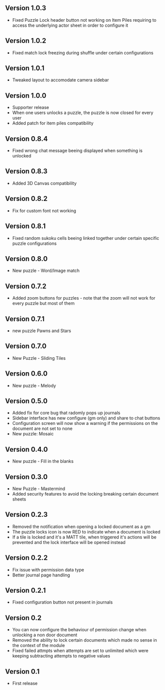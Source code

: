 ## Version 1.0.3
- Fixed Puzzle Lock header button not working on Item Piles requiring to access the underlying actor sheet in order to configure it

## Version 1.0.2
- Fixed match lock freezing during shuffle under certain configurations

## Version 1.0.1
- Tweaked layout to accomodate camera sidebar

## Version 1.0.0
- Supporter release
- When one users unlocks a puzzle, the puzzle is now closed for every user
- Added patch for item piles compatibility

## Version 0.8.4
- Fixed wrong chat message beeing displayed when something is unlocked

## Version 0.8.3
- Added 3D Canvas compatibility

## Version 0.8.2
- Fix for custom font not working

## Version 0.8.1
- Fixed random sukoku cells beeing linked together under certain specific puzzle configurations

## Version 0.8.0
- New puzzle - Word/Image match

## Version 0.7.2
- Added zoom buttons for puzzles - note that the zoom will not work for every puzzle but most of them

## Version 0.7.1
- new puzzle Pawns and Stars

## Version 0.7.0
- New Puzzle - Sliding Tiles

## Version 0.6.0
- New puzzle - Melody

## Version 0.5.0
- Added fix for core bug that radomly pops up journals
- Sidebar interface has new configure (gm only) and share to chat buttons
- Configuration screen will now show a warning if the permissions on the document are not set to none
- New puzzle: Mosaic

## Version 0.4.0
- New puzzle - Fill in the blanks

## Version 0.3.0
- New Puzzle - Mastermind
- Added security features to avoid the locking breaking certain document sheets

## Version 0.2.3
- Removed the notification when opening a locked document as a gm
- The puzzle locks icon is now RED to indicate when a document is locked
- If a tile is locked and it's a MATT tile, when triggered it's actions will be prevented and the lock interface will be opened instead

## Version 0.2.2
- Fix issue with permission data type
- Better journal page handling

## Version 0.2.1
- Fixed configuration button not present in journals

## Version 0.2
- You can now configure the behaviour of permission change when unlocking a non door document
- Removed the ability to lock certain documents which made no sense in the context of the module
- Fixed failed attmpts when attempts are set to unlimited which were keeping subtracting attempts to negative values

## Version 0.1
- First release

